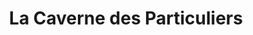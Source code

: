 ---
title: "La Caverne des Particuliers"
url: /chatillon/la-caverne-des-particuliers/
shop: charité
---